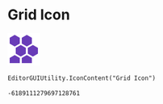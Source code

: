 # Grid Icon
![](/img/Grid%20Icon.png)

``` CSharp
EditorGUIUtility.IconContent("Grid Icon")
```
```
-6189111279697128761
```

